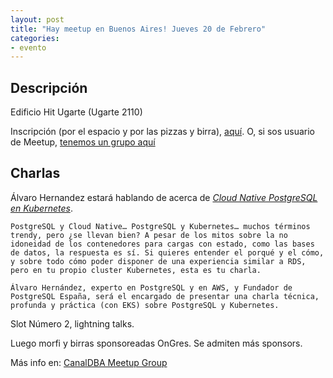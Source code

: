```yaml
---
layout: post
title: "Hay meetup en Buenos Aires! Jueves 20 de Febrero" 
categories:
- evento
---
```


## Descripción


Edificio Hit Ugarte (Ugarte 2110)

Inscripción (por el espacio  y por las pizzas y birra), [aquí](https://forms.gle/oqMA9UyndEVwbX7K9). O, si sos usuario de Meetup, [tenemos un grupo aquí](https://www.meetup.com/CanalDBA-Meetup-Group/) 


## Charlas


Álvaro Hernandez estará hablando de acerca de [_Cloud Native PostgreSQL en Kubernetes_](https://aht.es/#talks-cloud_native_postgresql_en_kubernetes). 


```
PostgreSQL y Cloud Native… PostgreSQL y Kubernetes… muchos términos trendy, pero ¿se llevan bien? A pesar de los mitos sobre la no idoneidad de los contenedores para cargas con estado, como las bases de datos, la respuesta es sí. Si quieres entender el porqué y el cómo, y sobre todo cómo poder disponer de una experiencia similar a RDS, pero en tu propio cluster Kubernetes, esta es tu charla. 

Álvaro Hernández, experto en PostgreSQL y en AWS, y Fundador de PostgreSQL España, será el encargado de presentar una charla técnica, profunda y práctica (con EKS) sobre PostgreSQL y Kubernetes.
``` 

Slot Número 2, lightning talks.

Luego morfi y birras sponsoreadas OnGres. Se admiten más sponsors.





Más info en: <a href="https://www.meetup.com/CanalDBA-Meetup-Group/">CanalDBA Meetup Group</a>

